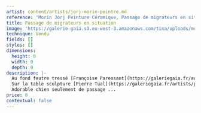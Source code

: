 ```yaml
---
artist: content/artists/jorj-morin-peintre.md
reference: 'Morin Jorj Peinture Céramique, Passage de migrateurs en situation'
title: Passage de migrateurs en situation
image: 'https://galerie-gaia.s3.eu-west-3.amazonaws.com/tina/uploads/morin-jorj-peinture-ceramique/galerie-gaia-pornichet20210901_160259.jpg'
technique: Vendu
fields: []
styles: []
dimensions:
  height: 0
  width: 0
  depth: 0
description: |-
  Au fond feutre tressé [Françoise Paressant](https://galeriegaia.fr/artists/francoise-paressant-1/ "jules francoise paressant")  
  Sur la table sculpture [Pierre Tual](https://galeriegaia.fr/artists/pierre-tual/ "pierre tual")  
  Adorable chien seulement de passage ...
price: 0
contextual: false
---
```


